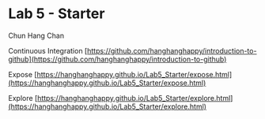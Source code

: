# Lab 5 - Starter
Chun Hang Chan

Continuous Integration [https://github.com/hanghanghappy/introduction-to-github](https://github.com/hanghanghappy/introduction-to-github)

Expose [https://hanghanghappy.github.io/Lab5_Starter/expose.html](https://hanghanghappy.github.io/Lab5_Starter/expose.html)

Explore [https://hanghanghappy.github.io/Lab5_Starter/explore.html](https://hanghanghappy.github.io/Lab5_Starter/explore.html)